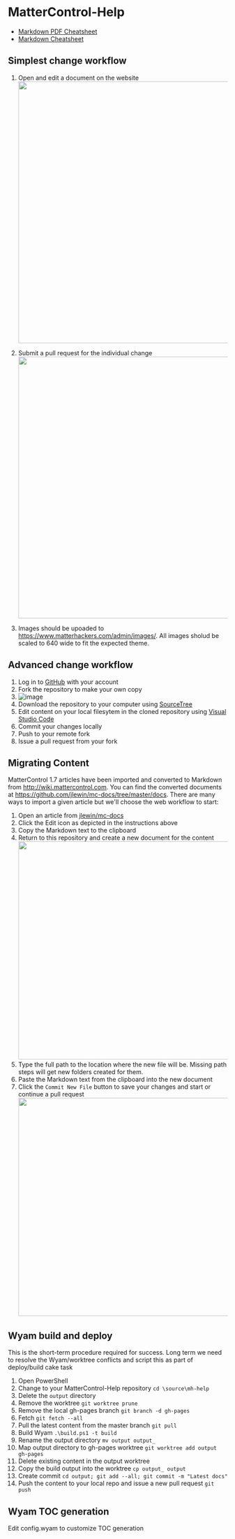 # MatterControl-Help

- [Markdown PDF Cheatsheet](https://guides.github.com/pdfs/markdown-cheatsheet-online.pdf)
- [Markdown Cheatsheet](https://www.zenhub.com/guides/markdown-cheatsheet/) 

## Simplest change workflow

1. Open and edit a document on the website  
   <img src="https://user-images.githubusercontent.com/175113/42059431-4a1c3b1c-7ad8-11e8-9e3b-c1f09be5fdd3.gif" width="600px" />

1. Submit a pull request for the individual change  
   <img src="https://user-images.githubusercontent.com/175113/42060055-6612f430-7ada-11e8-8796-5670c01b1d95.gif" width="600px" />
    
1. Images should be upoaded to https://www.matterhackers.com/admin/images/. All images sholud be scaled to 640 wide to fit the expected theme.


## Advanced change workflow

1. Log in to [GitHub](https://github.com) with your account
1. Fork the repository to make your own copy
1. ![image](https://user-images.githubusercontent.com/1158332/42115063-62945b2e-7ba6-11e8-8f49-c2a2304377fe.png)
1. Download the repository to your computer using [SourceTree](https://www.sourcetreeapp.com/)
1. Edit content on your local filesytem in the cloned repository using [Visual Studio Code](https://code.visualstudio.com/)
1. Commit your changes locally
1. Push to your remote fork
1. Issue a pull request from your fork

## Migrating Content
MatterControl 1.7 articles have been imported and converted to Markdown from http://wiki.mattercontrol.com. You can find the converted documents at https://github.com/jlewin/mc-docs/tree/master/docs. There are many ways to import a given article but we'll choose the web workflow to start:

1. Open an article from [jlewin/mc-docs](https://github.com/jlewin/mc-docs/tree/master/docs)
1. Click the Edit icon as depicted in the instructions above
1. Copy the Markdown text to the clipboard
1. Return to this repository and create a new document for the content  
   <img src="https://user-images.githubusercontent.com/175113/42061840-58646de0-7ae0-11e8-88ad-035243393c59.png" width="500px" />
1. Type the full path to the location where the new file will be. Missing path steps will get new folders created for them.
1. Paste the Markdown text from the clipboard into the new document
1. Click the `Commit New File` button to save your changes and start or continue a pull request  
   <img src="https://user-images.githubusercontent.com/175113/42062228-d178975a-7ae1-11e8-8951-d734297cd00d.png" width="500px" />

## Wyam build and deploy

This is the short-term procedure required for success. Long term we need to resolve the Wyam/worktree conflicts and script this as part of deploy/build cake task

1. Open PowerShell
1. Change to your MatterControl-Help repository `cd \source\mh-help`
1. Delete the `output` directory
1. Remove the worktree `git worktree prune`
1. Remove the local gh-pages branch `git branch -d gh-pages`
1. Fetch `git fetch --all`
1. Pull the latest content from the master branch `git pull`
1. Build Wyam `.\build.ps1 -t build`
1. Rename the output directory `mv output output_`
1. Map output directory to gh-pages worktree `git worktree add output gh-pages`
1. Delete existing content in the output worktree
1. Copy the build output into the worktree `cp output_ output`
1. Create commit `cd output; git add --all; git commit -m "Latest docs"`
1. Push the content to your local repo and issue a new pull request `git push`

## Wyam TOC generation
Edit config.wyam to customize TOC generation
